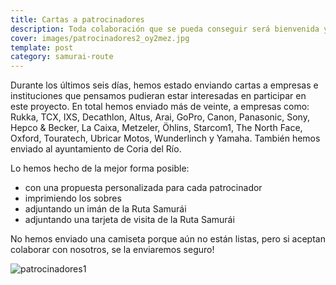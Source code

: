 ```yaml
---
title: Cartas a patrocinadores
description: Toda colaboración que se pueda conseguir será bienvenida y gratamente valorada
cover: images/patrocinadores2_oy2mez.jpg
template: post
category: samurai-route
---
```


Durante los últimos seis días, hemos estado enviando cartas a empresas e instituciones que pensamos pudieran estar interesadas en participar en este proyecto. En total hemos enviado más de veinte, a empresas como: Rukka, TCX, IXS, Decathlon, Altus, Arai, GoPro, Canon, Panasonic, Sony, Hepco & Becker, La Caixa, Metzeler, Öhlins, Starcom1, The North Face, Oxford, Touratech, Ubricar Motos, Wunderlinch y Yamaha. También hemos enviado al ayuntamiento de Coria del Río.

Lo hemos hecho de la mejor forma posible:

* con una propuesta personalizada para cada patrocinador
* imprimiendo los sobres
* adjuntando un imán de la Ruta Samurái
* adjuntando una tarjeta de visita de la Ruta Samurái

No hemos enviado una camiseta porque aún no están listas, pero si aceptan colaborar con nosotros, se la enviaremos seguro!

![patrocinadores1](/blog/letters-to-sponsors/images/patrocinadores1_d0wxwi.jpg)
